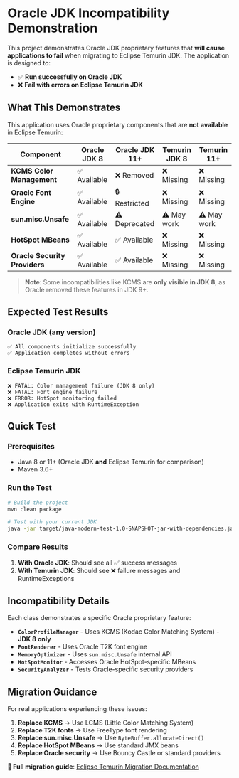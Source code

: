 # Oracle JDK Incompatibility Demonstration

This project demonstrates Oracle JDK proprietary features that **will cause applications to fail** when migrating to Eclipse Temurin JDK. The application is designed to:

- ✅ **Run successfully on Oracle JDK** 
- ❌ **Fail with errors on Eclipse Temurin JDK**

## What This Demonstrates

This application uses Oracle proprietary components that are **not available** in Eclipse Temurin:

| Component | Oracle JDK 8 | Oracle JDK 11+ | Temurin JDK 8 | Temurin 11+ |
|-----------|--------------|-----------------|---------------|-------------|
| **KCMS Color Management** | ✅ Available | ❌ Removed | ❌ Missing | ❌ Missing |
| **Oracle Font Engine** | ✅ Available | 🔒 Restricted | ❌ Missing | ❌ Missing |
| **sun.misc.Unsafe** | ✅ Available | ⚠️ Deprecated | ⚠️ May work | ⚠️ May work |
| **HotSpot MBeans** | ✅ Available | ✅ Available | ❌ Missing | ❌ Missing |
| **Oracle Security Providers** | ✅ Available | ✅ Available | ❌ Missing | ❌ Missing |

> **Note**: Some incompatibilities like KCMS are **only visible in JDK 8**, as Oracle removed these features in JDK 9+.

## Expected Test Results

### Oracle JDK (any version)
```
✅ All components initialize successfully
✅ Application completes without errors
```

### Eclipse Temurin JDK
```
❌ FATAL: Color management failure (JDK 8 only)
❌ FATAL: Font engine failure  
❌ ERROR: HotSpot monitoring failed
❌ Application exits with RuntimeException
```

## Quick Test

### Prerequisites
- Java 8 or 11+ (Oracle JDK **and** Eclipse Temurin for comparison)
- Maven 3.6+

### Run the Test
```bash
# Build the project
mvn clean package

# Test with your current JDK
java -jar target/java-modern-test-1.0-SNAPSHOT-jar-with-dependencies.jar
```

### Compare Results
1. **With Oracle JDK**: Should see all ✅ success messages
2. **With Temurin JDK**: Should see ❌ failure messages and RuntimeExceptions

## Incompatibility Details

Each class demonstrates a specific Oracle proprietary feature:

- **`ColorProfileManager`** - Uses KCMS (Kodac Color Matching System) - **JDK 8 only**
- **`FontRenderer`** - Uses Oracle T2K font engine
- **`MemoryOptimizer`** - Uses `sun.misc.Unsafe` internal API  
- **`HotSpotMonitor`** - Accesses Oracle HotSpot-specific MBeans
- **`SecurityAnalyzer`** - Tests Oracle-specific security providers

## Migration Guidance

For real applications experiencing these issues:

1. **Replace KCMS** → Use LCMS (Little Color Matching System)
2. **Replace T2K fonts** → Use FreeType font rendering
3. **Replace sun.misc.Unsafe** → Use `ByteBuffer.allocateDirect()`
4. **Replace HotSpot MBeans** → Use standard JMX beans
5. **Replace Oracle security** → Use Bouncy Castle or standard providers

**📖 Full migration guide**: [Eclipse Temurin Migration Documentation](https://adoptium.net/docs/migration/)

